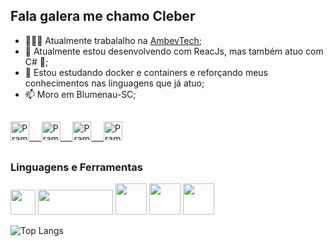## Fala galera me chamo Cleber

- 👨🏽‍💻 Atualmente trabalalho na  [AmbevTech](https://ambevtech.com.br/);
- 👯 Atualmente estou desenvolvendo com ReacJs, mas também atuo com C# 🤝;
- 🌱 Estou estudando docker e containers e reforçando meus conhecimentos nas linguagens que já atuo; 
- 📫 Moro em Blumenau-SC;

##

<div align="start">
</div>
<p align="start">
 <a href="https://www.linkedin.com/in/cleber-gomes-motta-1b9762178/" target="blank">
  <img align="start" alt="Pramod's LinkedIn" width="30px" src="https://www.vectorlogo.zone/logos/linkedin/linkedin-icon.svg" /> &nbsp; &nbsp;
 </a>
 <a href="https://www.instagram.com/krebys_91/" target="blank">
  <img align="start" alt="Pramod's Instagram" width="30px" src="https://www.vectorlogo.zone/logos/instagram/instagram-icon.svg" /> &nbsp; &nbsp;
 </a>
 <a href="https://twitter.com/krebys_91" target="blank">
  <img align="start" alt="Pramod's Twitter" width="30px" src="https://www.vectorlogo.zone/logos/twitter/twitter-official.svg" /> &nbsp; &nbsp;
 </a>
 <a href="https://medium.com/@cleber.motta" target="blank">
  <img align="start" alt="Pramod's Twitter" width="30px" src="https://www.vectorlogo.zone/logos/medium/medium-tile.svg" />
 </a> 

##
<h3>Linguagens e Ferramentas </h3>
<code><a href="https://docs.microsoft.com/pt-br/dotnet/csharp/" target="_blank"><img height="40" src="https://www.vectorlogo.zone/logos/dotnet/dotnet-ar21.svg"></a></code>
<code><a href="https://developer.mozilla.org/pt-BR/docs/Web/JavaScript"><img height="40" width="120px" src="https://www.vectorlogo.zone/logos/javascript/javascript-horizontal.svg"></a></code>
<code><a href="https://reactjs.org/" target="_blank"><img height="50" src="https://www.vectorlogo.zone/logos/reactjs/reactjs-ar21.svg"></a></code>
<code><a href="https://code.visualstudio.com/" target="_blank"><img height="50" src="https://www.vectorlogo.zone/logos/visualstudio_code/visualstudio_code-icon.svg"></a></code>
<code><a href="https://git-scm.com/"><img height="50" src="https://www.vectorlogo.zone/logos/git-scm/git-scm-icon.svg"></a></code>

![Top Langs](https://github-readme-stats.vercel.app/api/top-langs/?username=cleberg&hide=TeX&layout=compact)

<!--
**CleberG/cleberg** is a ✨ _special_ ✨ repository because its `README.md` (this file) appears on your GitHub profile.

Here are some ideas to get you started:

- 🔭 I’m currently working on ...
- 🌱 I’m currently learning ...
- 👯 I’m looking to collaborate on ...
- 🤔 I’m looking for help with ...
- 💬 Ask me about ...
- 📫 How to reach me: ...
- 😄 Pronouns: ...
- ⚡ Fun fact: ...
-->
